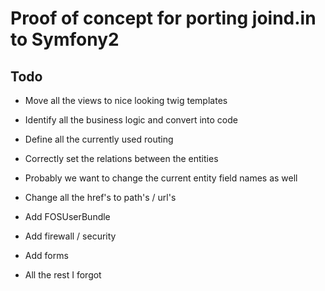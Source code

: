 Proof of concept for porting joind.in to Symfony2
=================================================

## Todo
- Move all the views to nice looking twig templates
- Identify all the business logic and convert into code
- Define all the currently used routing
- Correctly set the relations between the entities
- Probably we want to change the current entity field names as well

- Change all the href's to path's / url's
- Add FOSUserBundle
- Add firewall / security
- Add forms

- All the rest I forgot
